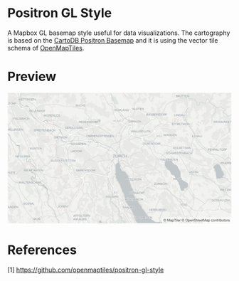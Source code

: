 # Positron GL Style
A Mapbox GL basemap style useful for data visualizations. The cartography is based on the
[CartoDB Positron Basemap](https://github.com/CartoDB/CartoDB-basemaps) and it is using the vector tile
schema of [OpenMapTiles](https://github.com/openmaptiles/openmaptiles).

# Preview
![Positron](positron.jpg)

# References
[1] https://github.com/openmaptiles/positron-gl-style
